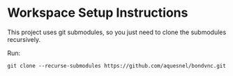 Workspace Setup Instructions
============================

This project uses git submodules, so you just need to clone the submodules recursively.

Run:

    git clone --recurse-submodules https://github.com/aquesnel/bondvnc.git

